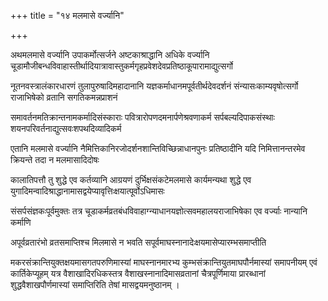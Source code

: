 +++
title = "१४ मलमासे वर्ज्यानि"

+++

अथमलमासे वर्ज्यानि   उपाकर्मोत्सर्जने अष्टकाश्राद्धानि अधिके वर्ज्यानि चूडामौजीबन्धविवाहास्तीर्थादियात्रावास्तुकर्मगृहप्रवेशदेवप्रतिष्ठाकूपारामाद्युत्सर्गो

नूतनवस्त्रालंकारधारणं तुलापुरुषादिमहादानानि यज्ञकर्माधानमपूर्वतीर्थदेवदर्शनं संन्यासःकाम्यवृषोत्सर्गो राजाभिषेको व्रतानि सगतिकमन्नप्राशनं

समावर्तनमतिक्रान्तनामकर्मादिसंस्काराः पवित्रारोपणदमनार्पणेश्रवणाकर्म सर्पबल्यदिपाकसंस्थाः शयनपरिवर्तनाद्युत्सवःशपथदिव्यादिकर्म

एतानि मलमासे वर्ज्यानि नैमित्तिकानिरजोदर्शनशान्तिविच्छिन्नाधानपुनः प्रतिष्ठादीनि यदि निमित्तानन्तरमेव क्रियन्ते तदा न मलमासादिदोषः  

कालातिपत्तौ तु शुद्धे एव कर्तव्यानि आग्रयणं दुर्भिक्षसंकटेमलमासे कार्यमन्यथा शुद्धे एव युगादिमन्वादिश्राद्धानामासद्वयेप्यावृत्तिःक्षयात्पूर्वोऽधिमासः  

संसर्पसंज्ञकःपूर्वमुक्तः तत्र चूडाकर्मव्रतबंधविवाहाग्न्याधानयज्ञोत्सवमहालयराजाभिषेका एव वर्ज्याः नान्यानि कर्माणि

अपूर्वव्रतारंभो व्रतसमाप्तिश्च मिलमासे न भवति सपूर्वमाघस्नानादेःक्षयमासेप्यारम्भसमाप्तीति  

मकरसंक्रान्तियुक्तक्षयमासगतपरुणिमास्यां माघस्नानमारभ्य कुम्भसंक्रान्तियुतमाघपौर्नमास्यां समापनीयम् एवं कार्तिकेप्यूहम् यत्र वैशाखादिरधिकस्तत्र वैशाखस्नानादिमासव्रतानां चैत्रपूर्णिमाया प्रारब्धानां शुद्धवैशाखपौर्णमास्यां समाप्तिरिति तेषां मासद्वयमनुष्ठानम् ।  
